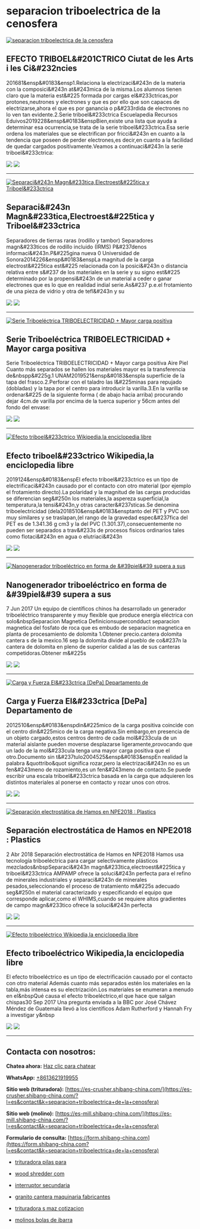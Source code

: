 # separacion triboelectrica de la cenosfera

<a href="https://swt.shibang-china.com/?l=es&img&k=separacion+triboelectrica+de+la+cenosfera" target="_blank">![separacion triboelectrica de la cenosfera](http://static.shibang-china.com/all-800x300/723.jpg)</a>

## EFECTO TRIBOEL&#201CTRICO Ciutat de les Arts i les Ci&#232ncies
201681&ensp&#0183&ensp1.Relaciona la electrizaci&#243n de la materia con la composici&#243n at&#243mica de la misma.Los alumnos tienen claro que la materia est&#225 formada por cargas el&#233ctricas,por protones,neutrones y electrones y que es por ello que son capaces de electrizarse,ahora el que es por ganancia o p&#233rdida de electrones no lo ven tan evidente.2.Serie triboel&#233ctrica Escuelapedia Recursos Eduivos2019228&ensp&#0183&enspBien,existe una lista que ayuda a determinar esa ocurrencia,se trata de la serie triboel&#233ctrica.Esa serie ordena los materiales que se electrifican por fricci&#243n en cuanto a la tendencia que poseen de perder electrones,es decir,en cuanto a la facilidad de quedar cargados positivamente.Veamos a continuaci&#243n la serie triboel&#233ctrica:


<a href="https://whatsapp.shibangsoft.com/WhatsApp.php" target="_blank" title="WhatsApp">![](http://static.shibang-china.com/icon/whatsapp.png)</a> <a href="https://swt.shibang-china.com/?l=es&icon&k=separacion+triboelectrica+de+la+cenosfera" target="_blank">![](http://static.shibang-china.com/icon/chat-es.png)</a>

---

<a href="https://swt.shibang-china.com/?l=es&img&k=separacion+triboelectrica+de+la+cenosfera" target="_blank">![Separaci&#243n Magn&#233tica,Electroest&#225tica y Triboel&#233ctrica](http://static.shibang-china.com/all-800x300/628.jpg)</a>

## Separaci&#243n Magn&#233tica,Electroest&#225tica y Triboel&#233ctrica
Separadores de tierras raras (rodillo y tambor) Separadores magn&#233ticos de rodillo incluido (IRMS) P&#237denos informaci&#243n.P&#225gina nueva 0 Universidad de Sonora2014226&ensp&#0183&enspLa magnitud de la carga electrost&#225tica est&#225 relacionada con la posici&#243n o distancia relativa entre s&#237 de los materiales en la serie y su signo est&#225 determinado por la propensi&#243n de un material a ceder o ganar electrones que es lo que en realidad indial serie.As&#237 p.e.el frotamiento de una pieza de vidrio y otra de tefl&#243n y su


<a href="https://whatsapp.shibangsoft.com/WhatsApp.php" target="_blank" title="WhatsApp">![](http://static.shibang-china.com/icon/whatsapp.png)</a> <a href="https://swt.shibang-china.com/?l=es&icon&k=separacion+triboelectrica+de+la+cenosfera" target="_blank">![](http://static.shibang-china.com/icon/chat-es.png)</a>

---

<a href="https://swt.shibang-china.com/?l=es&img&k=separacion+triboelectrica+de+la+cenosfera" target="_blank">![Serie Triboeléctrica TRIBOELECTRICIDAD + Mayor carga positiva](http://static.shibang-china.com/all-800x300/1405.jpg)</a>

## Serie Triboeléctrica TRIBOELECTRICIDAD + Mayor carga positiva
Serie Triboeléctrica TRIBOELECTRICIDAD + Mayor carga positiva Aire Piel Cuanto más separados se hallen los materiales mayor es la transferencia de&nbspp&#225g.1 UNAM2019521&ensp&#0183&enspla superficie de la tapa del frasco.2.Perforar con el taladro las l&#225minas para repujado (dobladas) y la tapa por el centro para introducir la varilla.3.En la varilla se ordenar&#225 de la siguiente forma ( de abajo hacia arriba) procurando dejar 4cm.de varilla por encima de la tuerca superior y 56cm antes del fondo del envase:


<a href="https://whatsapp.shibangsoft.com/WhatsApp.php" target="_blank" title="WhatsApp">![](http://static.shibang-china.com/icon/whatsapp.png)</a> <a href="https://swt.shibang-china.com/?l=es&icon&k=separacion+triboelectrica+de+la+cenosfera" target="_blank">![](http://static.shibang-china.com/icon/chat-es.png)</a>

---

<a href="https://swt.shibang-china.com/?l=es&img&k=separacion+triboelectrica+de+la+cenosfera" target="_blank">![Efecto triboel&#233ctrico Wikipedia,la enciclopedia libre](http://static.shibang-china.com/all-800x300/644.jpg)</a>

## Efecto triboel&#233ctrico Wikipedia,la enciclopedia libre
2019124&ensp&#0183&enspEl efecto triboel&#233ctrico es un tipo de electrificaci&#243n causado por el contacto con otro material (por ejemplo el frotamiento directo).La polaridad y la magnitud de las cargas producidas se diferencian seg&#250n los materiales,la aspereza superficial,la temperatura,la tensi&#243n,y otras caracter&#237sticas.Se denomina triboelectricidad (dela2018510&ensp&#0183&ensptanto del PET y PVC son muy similares y se traslapan,(el rango de la gravedad espec&#237fica del PET es de 1.341.36 g cm3 y la del PVC (1.301.37),consecuentemente no pueden ser separados a trav&#233s de procesos fisicos ordinarios tales como flotaci&#243n en agua o elutriaci&#243n


<a href="https://whatsapp.shibangsoft.com/WhatsApp.php" target="_blank" title="WhatsApp">![](http://static.shibang-china.com/icon/whatsapp.png)</a> <a href="https://swt.shibang-china.com/?l=es&icon&k=separacion+triboelectrica+de+la+cenosfera" target="_blank">![](http://static.shibang-china.com/icon/chat-es.png)</a>

---

<a href="https://swt.shibang-china.com/?l=es&img&k=separacion+triboelectrica+de+la+cenosfera" target="_blank">![Nanogenerador triboeléctrico en forma de &#39piel&#39 supera a sus](http://static.shibang-china.com/all-800x300/948.jpg)</a>

## Nanogenerador triboeléctrico en forma de &#39piel&#39 supera a sus
7 Jun 2017 Un equipo de científicos chinos ha desarrollado un generador triboeléctrico transparente y muy flexible que produce energía eléctrica con solo&nbspSeparacion Magnetica Definicionsupercondduct separacion magnetica del fosfato de roca que es embudo de separacion magnetica en planta de procesamiento de dolomita 1.Obtener precio.cantera dolomita cantera s de la mexico.16 sep la dolomita divide al pueblo de co&#237n la cantera de dolomita en pleno de superior calidad a las de sus canteras competidoras.Obtener m&#225s


<a href="https://whatsapp.shibangsoft.com/WhatsApp.php" target="_blank" title="WhatsApp">![](http://static.shibang-china.com/icon/whatsapp.png)</a> <a href="https://swt.shibang-china.com/?l=es&icon&k=separacion+triboelectrica+de+la+cenosfera" target="_blank">![](http://static.shibang-china.com/icon/chat-es.png)</a>

---

<a href="https://swt.shibang-china.com/?l=es&img&k=separacion+triboelectrica+de+la+cenosfera" target="_blank">![Carga y Fuerza El&#233ctrica [DePa] Departamento de](http://static.shibang-china.com/all-800x300/924.jpg)</a>

## Carga y Fuerza El&#233ctrica [DePa] Departamento de
2012510&ensp&#0183&enspdin&#225mico de la carga positiva coincide con el centro din&#225mico de la carga negativa.Sin embargo,en presencia de un objeto cargado,estos centros dentro de cada mol&#233cula de un material aislante pueden moverse desplazarse ligeramente,provocando que un lado de la mol&#233cula tenga una mayor carga positiva que el otro.Documento sin t&#237tulo2004525&ensp&#0183&enspEn realidad la palabra &quottribo&quot significa rozar,pero la electrizaci&#243n no es un fen&#243meno de rozamiento,es un fen&#243meno de contacto.Se puede escribir una escala triboel&#233ctrica basada en la carga que adquieren los distintos materiales al ponerse en contacto y rozar unos con otros.


<a href="https://whatsapp.shibangsoft.com/WhatsApp.php" target="_blank" title="WhatsApp">![](http://static.shibang-china.com/icon/whatsapp.png)</a> <a href="https://swt.shibang-china.com/?l=es&icon&k=separacion+triboelectrica+de+la+cenosfera" target="_blank">![](http://static.shibang-china.com/icon/chat-es.png)</a>

---

<a href="https://swt.shibang-china.com/?l=es&img&k=separacion+triboelectrica+de+la+cenosfera" target="_blank">![Separación electrostática de Hamos en NPE2018 : Plastics](http://static.shibang-china.com/all-800x300/1029.jpg)</a>

## Separación electrostática de Hamos en NPE2018 : Plastics
2 Abr 2018 Separación electrostática de Hamos en NPE2018 Hamos usa tecnología triboeléctrica para cargar selectivamente plásticos mezclados&nbspSeparaci&#243n magn&#233tica,electroest&#225tica y triboel&#233ctrica AMPAMP ofrece la soluci&#243n perfecta para el refino de minerales industriales y separaci&#243n de minerales pesados,seleccionando el proceso de tratamiento m&#225s adecuado seg&#250n el material caracterizado y especificando el equipo que corresponde aplicar,como el WHIMS,cuando se requiere altos gradientes de campo magn&#233tico ofrece la soluci&#243n perfecta


<a href="https://whatsapp.shibangsoft.com/WhatsApp.php" target="_blank" title="WhatsApp">![](http://static.shibang-china.com/icon/whatsapp.png)</a> <a href="https://swt.shibang-china.com/?l=es&icon&k=separacion+triboelectrica+de+la+cenosfera" target="_blank">![](http://static.shibang-china.com/icon/chat-es.png)</a>

---

<a href="https://swt.shibang-china.com/?l=es&img&k=separacion+triboelectrica+de+la+cenosfera" target="_blank">![Efecto triboeléctrico Wikipedia,la enciclopedia libre](http://static.shibang-china.com/all-800x300/1097.jpg)</a>

## Efecto triboeléctrico Wikipedia,la enciclopedia libre
El efecto triboeléctrico es un tipo de electrificación causado por el contacto con otro material Además cuanto más separados estén los materiales en la tabla,más intensa es su electrización.Los materiales se enumeran a menudo en el&nbspQué causa el efecto triboeléctrico,el que hace que salgan chispas30 Sep 2017 Una pregunta enviada a la BBC por José Chávez Méndez de Guatemala llevó a los científicos Adam Rutherford y Hannah Fry a investigar y&nbsp


<a href="https://whatsapp.shibangsoft.com/WhatsApp.php" target="_blank" title="WhatsApp">![](http://static.shibang-china.com/icon/whatsapp.png)</a> <a href="https://swt.shibang-china.com/?l=es&icon&k=separacion+triboelectrica+de+la+cenosfera" target="_blank">![](http://static.shibang-china.com/icon/chat-es.png)</a>

---
## Contacta con nosotros:

**Chatea ahora:** [Haz clic para chatear](https://swt.shibang-china.com?l=es&contact&k=separacion+triboelectrica+de+la+cenosfera)

**WhatsApp:**  [+8613621919955](https://whatsapp.shibangsoft.com/WhatsApp.php)

**Sitio web (trituradora):** [https://es-crusher.shibang-china.com/](https://es-crusher.shibang-china.com/?l=es&contact&k=separacion+triboelectrica+de+la+cenosfera)

**Sitio web (molino):** [https://es-mill.shibang-china.com/](https://es-mill.shibang-china.com/?l=es&contact&k=separacion+triboelectrica+de+la+cenosfera)

**Formulario de consulta:** [https://form.shibang-china.com](https://form.shibang-china.com?l=es&contact&k=separacion+triboelectrica+de+la+cenosfera)

* [trituradora pilas para](../66/trituradora%20pilas%20para.md)

* [wood shredder com](../79/wood%20shredder%20com.md)

* [interruptor secundaria](../74/interruptor%20secundaria.md)

* [granito cantera maquinaria fabricantes](../69/granito%20cantera%20maquinaria%20fabricantes.md)

* [trituradora s maz cotizacion](../67/trituradora%20s%20maz%20cotizacion.md)

* [molinos bolas de ibarra](../77/molinos%20bolas%20de%20ibarra.md)